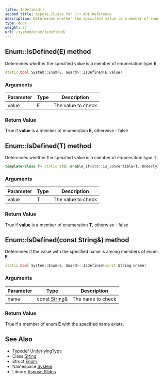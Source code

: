 ```yaml
---
title: IsDefined()
second_title: Aspose.Slides for C++ API Reference
description: Determines whether the specified value is a member of enumeration type E.
type: docs
weight: 27
url: /system/enum/isdefined/
---
```

## Enum::IsDefined(E) method


Determines whether the specified value is a member of enumeration type **E**.

```cpp
static bool System::Enum<E, Guard>::IsDefined(E value)
```


### Arguments

| Parameter | Type | Description |
| --- | --- | --- |
| value | E | The value to check |

### Return Value

True if **value** is a member of enumeration **E**, otherwise - false

## Enum::IsDefined(T) method


Determines whether the specified value is a member of enumeration type **T**.

```cpp
template<class T> static std::enable_if<std::is_convertible<T, UnderlyingType>::value, bool>::type System::Enum<E, Guard>::IsDefined(T value)
```


### Arguments

| Parameter | Type | Description |
| --- | --- | --- |
| value | T | The value to check |

### Return Value

True if **value** is a member of enumeration **T**, otherwise - false

## Enum::IsDefined(const String\&) method


Determines if the value with the specified name is among members of enum **E**.

```cpp
static bool System::Enum<E, Guard>::IsDefined(const String &name)
```


### Arguments

| Parameter | Type | Description |
| --- | --- | --- |
| name | const [String](../../string/)\& | The name to check |

### Return Value

True if a member of enum **E** with the specified name exists.

## See Also

* Typedef [UnderlyingType](../underlyingtype/)
* Class [String](../../string/)
* Struct [Enum](../)
* Namespace [System](../../)
* Library [Aspose.Slides](../../../)